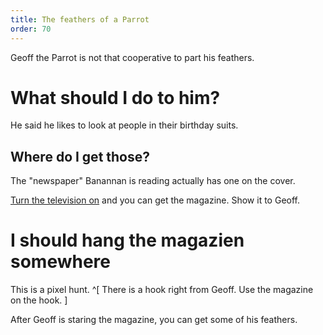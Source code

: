 ```yaml
---
title: The feathers of a Parrot
order: 70
---
```


Geoff the Parrot is not that cooperative to part his feathers.

# What should I do to him?
He said he likes to look at people in their birthday suits.

## Where do I get those?
The "newspaper" Banannan is reading actually has one on the cover.

[Turn the television on](television) and you can get the magazine. Show it to Geoff.

# I should hang the magazien somewhere
This is a pixel hunt. ^[ There is a hook right from Geoff. Use the magazine on the hook. ]

After Geoff is staring the magazine, you can get some of his feathers.

